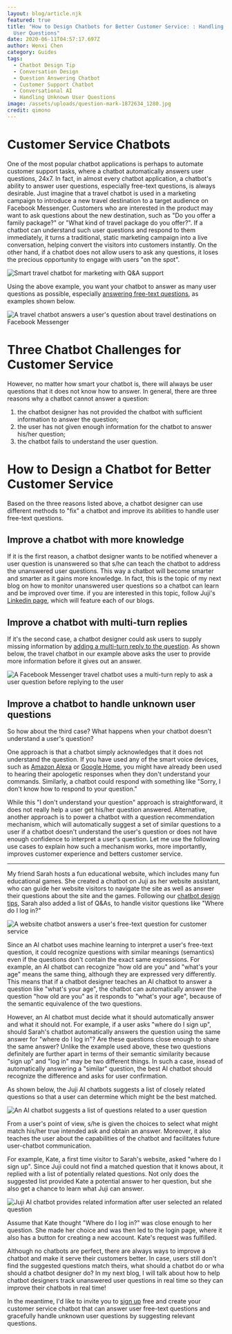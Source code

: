 ```yaml
---
layout: blog/article.njk
featured: true
title: "How to Design Chatbots for Better Customer Service: : Handling Unknown
  User Questions"
date: 2020-06-11T04:57:17.697Z
author: Wenxi Chen
category: Guides
tags:
  - Chatbot Design Tip
  - Conversation Design
  - Question Answering Chatbot
  - Customer Support Chatbot
  - Conversational AI
  - Handling Unknown User Questions
image: /assets/uploads/question-mark-1872634_1280.jpg
credit: qimono
---
```

# Customer Service Chatbots

One of the most popular chatbot applications is perhaps to automate customer support tasks, where a chatbot automatically answers user questions, 24x7. In fact, in almost every chatbot application, a chatbot's ability to answer user questions, especially free-text questions, is always desirable. Just imagine that a travel chatbot is used in a marketing campaign to introduce a new travel destination to a target audience on Facebook Messenger. Customers who are interested in the product may want to ask questions about the new destination, such as "Do you offer a family package?" or "What kind of travel package do you offer?". If a chatbot can understand such user questions and respond to them immediately, it turns a traditional, static marketing campaign into a live conversation, helping convert the visitors into customers instantly. On the other hand, if a chatbot does not allow users to ask any questions, it loses the precious opportunity to engage with users "on the spot".

![Smart travel chatbot for marketing with Q&A support](/assets/uploads/screen-shot-2020-06-13-at-10.56.15-pm.png "Conversational Marketing for Travel with Q&A chatbot")

Using the above example, you want your chatbot to answer as many user questions as possible, especially [answering free-text questions](https://juji.io/blog/building-a-smart-chatbot-in-a-few-minutes-to-answer-free-text-questions/), as examples shown below.

![A travel chatbot answers a user's question about travel destinations on Facebook Messenger](/assets/uploads/screen-shot-2020-06-13-at-11.19.08-pm.png "A Facebook Messenger travel chatbot answers a user's question about travel packages.")

# Three Chatbot Challenges for Customer Service

However, no matter how smart your chatbot is, there will always be user questions that it does not know how to answer. In general, there are three reasons why a chatbot cannot answer a question: 

1. the chatbot designer has not provided the chatbot with sufficient information to answer the question;
2. the user has not given enough information for the chatbot to answer his/her question;
3. the chatbot fails to understand the user question. 

# How to Design a Chatbot for Better Customer Service

Based on the three reasons listed above, a chatbot designer can use different methods to "fix" a chatbot and improve its abilities to handle user free-text questions. 

## Improve a chatbot with more knowledge

If it is the first reason, a chatbot designer wants to be notified whenever a user question is unanswered so that s/he can teach the chatbot to address the unanswered user questions. This way a chatbot will become smarter and smarter as it gains more knowledge. In fact, this is the topic of my next blog on how to monitor unanswered user questions so a chatbot can learn and be improved over time.  if you are interested in this topic, follow Juji's [Linkedin page](https://www.linkedin.com/company/juji), which will feature each of our blogs.  

## Improve a chatbot with multi-turn replies

If it's the second case,  a chatbot designer could ask users to supply missing information by [adding a multi-turn reply to the question](https://juji.io/blog/how-to-make-your-chatbot-to-answer-non-trivial-questions/). As shown below, the travel chatbot in our example above asks the user to provide more information before it gives out an answer.

![A Facebook Messenger travel chatbot uses a multi-turn reply to ask a user question before replying to the user](/assets/uploads/screen-shot-2020-06-13-at-11.19.31-pm.png "A Facebook Messenger travel chatbot answers a user's question about travel promotions. In this multi-turn Q&A, the chatbot asks the user a question before it replies.")

## Improve a chatbot to handle unknown user questions

So how about the third case? What happens when your chatbot doesn't understand a user's question?

One approach is that a chatbot simply acknowledges that it does not understand the question. If you have used any of the smart voice devices, such as [Amazon Alexa](https://en.wikipedia.org/wiki/Amazon_Alexa) or [Google Home](https://en.wikipedia.org/wiki/Google_Nest_(smart_speakers)), you might have already been used to hearing their apologetic responses when they don't understand your commands.  Similarly, a chatbot could respond with something like  "Sorry, I don't know how to respond to your question." 

While this "I don't understand your question" approach is straightforward, it does not really help a user get his/her question answered. Alternative, another approach is to  power a chatbot with a question recommendation mechanism, which will automatically suggest a set of similar questions to a user if a chatbot doesn't understand the user's question or does not have enough confidence to interpret a user's question.  Let me use the following use cases to explain how such a mechanism works, more importantly, improves customer experience and betters customer service. 

- - -

My friend Sarah hosts a fun educational website, which includes many fun educational games. She created a chatbot on Juji as her website assistant, who can guide her website visitors to navigate the site as well as answer their questions about the site and the games. Following our [chatbot design tips](https://juji.io/docs/chatbot-design-tips/#prepare-qa-list-and-chitchats), Sarah also added a list of Q&As, to handle visitor questions like "Where do I log in?" 

![A website chatbot answers a user's free-text question for customer service](/assets/uploads/screen-shot-2020-06-07-at-12.29.49-pm.png "A website chatbot answers a user's free-text question for customer service")

Since an AI chatbot uses machine learning to interpret a user's free-text question, it could recognize questions with similar meanings (semantics) even if the questions don't contain the exact same expressions. For example, an AI chatbot can recognize "how old are you" and "what's your age" means the same thing, although they are expressed very differently. This means that if a chatbot designer teaches an AI chatbot to answer a question like "what's your age", the chatbot can automatically answer the question "how old are you" as it responds to "what's your age", because of the semantic equivalence of the two questions. 

However, an AI chatbot must decide what it should automatically answer and what it should not. For example, if a user asks "where do I sign up", should Sarah's chatbot automatically answers the question using the same answer for "where do I log in"? Are these questions close enough to share the same answer?  Unlike the example used above, these two questions definitely are further apart in terms of their semantic similarity because "sign up" and "log in" may be two different things. In such a case,  insead of automatically answering a "similar" question, the best AI chatbot should recognize the difference and asks for user confirmation. 

As shown below, the Juji AI chatbots suggests a list of closely related questions so that a user can determine which might be the best matched. 

![An AI chatbot suggests a list of questions related to a user question](/assets/uploads/screen-shot-2020-06-07-at-12.40.39-pm.png "An AI chatbot suggests a list of questions related to a user question.")

From a user's point of view, s/he is given the choices to select what might match his/her true intended ask and obtain an answer. Moreover, it also teaches the user about the capabilities of the chatbot and facilitates future user-chatbot communication.

For example,  Kate, a first time visitor to Sarah's website, asked "where do I sign up". Since Juji could not find a matched question that it knows about, it replied with a list of potentially related questions. Not only does the suggested list provided Kate a potential answer to her question, but she also get a chance to learn what Juji can answer. 

![Juji AI chatbot provides related information after user selected an related question](/assets/uploads/screen-shot-2020-06-07-at-12.41.49-pm.png "Juji AI chatbot provides related information after user selected an related question")

Assume that Kate thought "Where do I log in?" was close enough to her question. She made her choice and was then led to the login page, where it also has a button for creating a new account. Kate's request was fulfilled. 

Although no chatbots are perfect, there are always ways to improve a chatbot and make it serve their customers better.  In case, users still don't find the suggested questions match theirs, what should a chatbot do or wha should a chatbot designer do? In my next blog, I will talk about how to help chatbot designers track unanswered user questions in real time so they can improve their chatbots in real time! 

In the meantime, I'd like to invite you to [sign up](juji.io/signup) free and create your customer service chatbot that can answer user free-text questions and gracefully handle unknown user questions by suggesting relevant questions.
